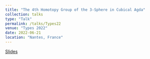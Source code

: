 ```yaml
---
title: "The 4th Homotopy Group of the 3-Sphere in Cubical Agda"
collection: talks
type: "Talk"
permalink: /talks/Types22
venue: "Types 2022"
date: 2022-06-21
location: "Nantes, France"
---
```



[Slides](http://aljungstrom.github.io/files/Types22.pdf)
